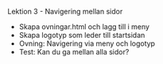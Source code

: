 Lektion 3 - Navigering mellan sidor
- Skapa ovningar.html och lagg till i meny
- Skapa logotyp som leder till startsidan
- Ovning: Navigering via meny och logotyp
- Test: Kan du ga mellan alla sidor?